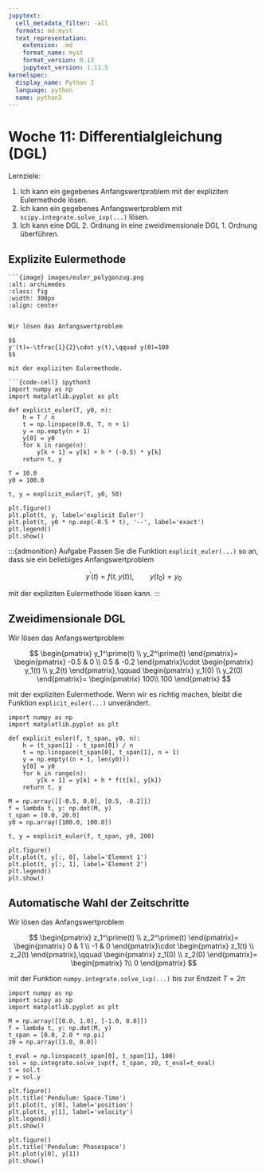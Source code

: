 ```yaml
---
jupytext:
  cell_metadata_filter: -all
  formats: md:myst
  text_representation:
    extension: .md
    format_name: myst
    format_version: 0.13
    jupytext_version: 1.11.5
kernelspec:
  display_name: Python 3
  language: python
  name: python3
---
```


# Woche 11: Differentialgleichung (DGL)

Lernziele:

1. Ich kann ein gegebenes Anfangswertproblem mit der expliziten Eulermethode lösen.
2. Ich kann ein gegebenes Anfangswertproblem mit `scipy.integrate.solve_ivp(...)` lösen.
3. Ich kann eine DGL 2. Ordnung in eine zweidimensionale DGL 1. Ordnung überführen.

## Explizite Eulermethode

```{sidebar} Explizites Eulerverfahren
```{image} images/euler_polygonzug.png
:alt: archimedes
:class: fig
:width: 300px
:align: center
```
```

Wir lösen das Anfangswertproblem

$$
y'(t)=-\tfrac{1}{2}\cdot y(t),\qquad y(0)=100
$$

mit der expliziten Eulermethode.

```{code-cell} ipython3
import numpy as np
import matplotlib.pyplot as plt

def explicit_euler(T, y0, n):
    h = T / n
    t = np.linspace(0.0, T, n + 1)
    y = np.empty(n + 1)
    y[0] = y0
    for k in range(n):
        y[k + 1] = y[k] + h * (-0.5) * y[k]
    return t, y

T = 10.0
y0 = 100.0

t, y = explicit_euler(T, y0, 50)

plt.figure()
plt.plot(t, y, label='explicit Euler')
plt.plot(t, y0 * np.exp(-0.5 * t), '--', label='exact')
plt.legend()
plt.show()
```

:::{admonition} Aufgabe
Passen Sie die Funktion `explicit_euler(...)` so an, dass sie ein beliebiges Anfangswertproblem

$$
y^\prime(t)=f(t, y(t)),\qquad y(t_0)=y_0
$$

mit der expliziten Eulermethode lösen kann.
:::
<!--
```{code-cell} ipython3
import numpy as np
import matplotlib.pyplot as plt

def explicit_euler(f, t_span, y0, n):
    h = (t_span[1] - t_span[0]) / n
    t = np.linspace(t_span[0], t_span[1], n + 1)
    y = np.empty(n + 1)
    y[0] = y0
    for k in range(n):
        y[k + 1] = y[k] + h * f(t[k], y[k])
    return t, y

f = lambda t, y: -0.5 * y
t_span = [0.0, 10.0]
y0 = 100.0

t, y = explicit_euler(f, t_span, y0, 50)

plt.figure()
plt.plot(t, y, label='explicit Euler')
plt.plot(t, y0 * np.exp(-0.5 * t), '--', label='exact')
plt.legend()
plt.show()
```
-->

## Zweidimensionale DGL

Wir lösen das Anfangswertproblem

$$
\begin{pmatrix}
y_1^\prime(t) \\
y_2^\prime(t)
\end{pmatrix}=
\begin{pmatrix}
-0.5 & 0 \\
0.5 & -0.2
\end{pmatrix}\cdot
\begin{pmatrix}
y_1(t) \\
y_2(t)
\end{pmatrix},\qquad 
\begin{pmatrix}
y_1(0) \\
y_2(0)
\end{pmatrix}=
\begin{pmatrix}
100\\
100
\end{pmatrix}
$$

mit der expliziten Eulermethode.
Wenn wir es richtig machen, bleibt die Funktion `explicit_euler(...)` unverändert.
```{code-cell} ipython3
import numpy as np
import matplotlib.pyplot as plt

def explicit_euler(f, t_span, y0, n):
    h = (t_span[1] - t_span[0]) / n
    t = np.linspace(t_span[0], t_span[1], n + 1)
    y = np.empty((n + 1, len(y0)))
    y[0] = y0
    for k in range(n):
        y[k + 1] = y[k] + h * f(t[k], y[k])
    return t, y

M = np.array([[-0.5, 0.0], [0.5, -0.2]])
f = lambda t, y: np.dot(M, y)
t_span = [0.0, 20.0]
y0 = np.array([100.0, 100.0])

t, y = explicit_euler(f, t_span, y0, 200)

plt.figure()
plt.plot(t, y[:, 0], label='Element 1')
plt.plot(t, y[:, 1], label='Element 2')
plt.legend()
plt.show()
```

## Automatische Wahl der Zeitschritte

Wir lösen das Anfangswertproblem

$$
\begin{pmatrix}
z_1^\prime(t) \\
z_2^\prime(t)
\end{pmatrix}=
\begin{pmatrix}
0 & 1 \\
-1 & 0
\end{pmatrix}\cdot
\begin{pmatrix}
z_1(t) \\
z_2(t)
\end{pmatrix},\qquad 
\begin{pmatrix}
z_1(0) \\
z_2(0)
\end{pmatrix}=
\begin{pmatrix}
1\\
0
\end{pmatrix}
$$

mit der Funktion `numpy.integrate.solve_ivp(...)` bis zur Endzeit $T=2\pi$
```{code-cell} ipython3
import numpy as np
import scipy as sp
import matplotlib.pyplot as plt

M = np.array([[0.0, 1.0], [-1.0, 0.0]])
f = lambda t, y: np.dot(M, y)
t_span = [0.0, 2.0 * np.pi]
z0 = np.array([1.0, 0.0])

t_eval = np.linspace(t_span[0], t_span[1], 100)
sol = sp.integrate.solve_ivp(f, t_span, z0, t_eval=t_eval)
t = sol.t
y = sol.y

plt.figure()
plt.title('Pendulum: Space-Time')
plt.plot(t, y[0], label='position')
plt.plot(t, y[1], label='velocity')
plt.legend()
plt.show()

plt.figure()
plt.title('Pendulum: Phasespace')
plt.plot(y[0], y[1])
plt.show()
```